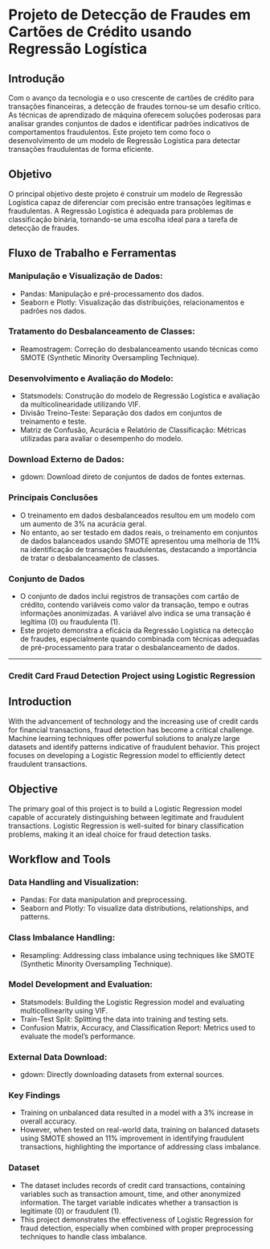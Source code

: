 # Projeto de Detecção de Fraudes em Cartões de Crédito usando Regressão Logística

## Introdução
Com o avanço da tecnologia e o uso crescente de cartões de crédito para transações financeiras, a detecção de fraudes tornou-se um desafio crítico.
As técnicas de aprendizado de máquina oferecem soluções poderosas para analisar grandes conjuntos de dados e identificar padrões indicativos de comportamentos fraudulentos. 
Este projeto tem como foco o desenvolvimento de um modelo de Regressão Logística para detectar transações fraudulentas de forma eficiente.

## Objetivo
O principal objetivo deste projeto é construir um modelo de Regressão Logística capaz de diferenciar com precisão entre transações legítimas e fraudulentas.
A Regressão Logística é adequada para problemas de classificação binária, tornando-se uma escolha ideal para a tarefa de detecção de fraudes.

## Fluxo de Trabalho e Ferramentas

  ### Manipulação e Visualização de Dados:
  * Pandas: Manipulação e pré-processamento dos dados.
  * Seaborn e Plotly: Visualização das distribuições, relacionamentos e padrões nos dados.
  
  ### Tratamento do Desbalanceamento de Classes:
   * Reamostragem: Correção do desbalanceamento usando técnicas como SMOTE (Synthetic Minority Oversampling Technique).
  
  ### Desenvolvimento e Avaliação do Modelo:
  * Statsmodels: Construção do modelo de Regressão Logística e avaliação da multicolinearidade utilizando VIF.
  * Divisão Treino-Teste: Separação dos dados em conjuntos de treinamento e teste.
  * Matriz de Confusão, Acurácia e Relatório de Classificação: Métricas utilizadas para avaliar o desempenho do modelo.
  
  ### Download Externo de Dados:
  * gdown: Download direto de conjuntos de dados de fontes externas.

  ### Principais Conclusões
  * O treinamento em dados desbalanceados resultou em um modelo com um aumento de 3% na acurácia geral.
  * No entanto, ao ser testado em dados reais, o treinamento em conjuntos de dados balanceados usando SMOTE apresentou uma melhoria de 11% na identificação de transações fraudulentas, destacando a importância de tratar o desbalanceamento de classes.


  ### Conjunto de Dados
  * O conjunto de dados inclui registros de transações com cartão de crédito, contendo variáveis como valor da transação, tempo e outras informações anonimizadas. A variável alvo indica se uma transação é legítima (0) ou fraudulenta (1).
  * Este projeto demonstra a eficácia da Regressão Logística na detecção de fraudes, especialmente quando combinada com técnicas adequadas de pré-processamento para tratar o desbalanceamento de dados.


-------------------------------------------------------------------------------------------------------------------------------------------------------------------------------------------------------------------------------------------------------------------



### Credit Card Fraud Detection Project using Logistic Regression

## Introduction
With the advancement of technology and the increasing use of credit cards for financial transactions, fraud detection has become a critical challenge.
Machine learning techniques offer powerful solutions to analyze large datasets and identify patterns indicative of fraudulent behavior.
This project focuses on developing a Logistic Regression model to efficiently detect fraudulent transactions.

## Objective
The primary goal of this project is to build a Logistic Regression model capable of accurately distinguishing between legitimate and fraudulent transactions.
Logistic Regression is well-suited for binary classification problems, making it an ideal choice for fraud detection tasks.

## Workflow and Tools

  ### Data Handling and Visualization:
  * Pandas: For data manipulation and preprocessing.
  * Seaborn and Plotly: To visualize data distributions, relationships, and patterns.
  
  ### Class Imbalance Handling:
  * Resampling: Addressing class imbalance using techniques like SMOTE (Synthetic Minority Oversampling Technique).
  
  ### Model Development and Evaluation:
  * Statsmodels: Building the Logistic Regression model and evaluating multicollinearity using VIF.
  * Train-Test Split: Splitting the data into training and testing sets.
  * Confusion Matrix, Accuracy, and Classification Report: Metrics used to evaluate the model’s performance.
  
  ### External Data Download:
  * gdown: Directly downloading datasets from external sources.

    
  ### Key Findings
  * Training on unbalanced data resulted in a model with a 3% increase in overall accuracy.
  * However, when tested on real-world data, training on balanced datasets using SMOTE showed an 11% improvement in identifying fraudulent transactions, highlighting the importance of addressing class imbalance.

  ### Dataset
  * The dataset includes records of credit card transactions, containing variables such as transaction amount, time, and other anonymized information. The target variable indicates whether a transaction is legitimate (0) or fraudulent (1).
  * This project demonstrates the effectiveness of Logistic Regression for fraud detection, especially when combined with proper preprocessing techniques to handle class imbalance.

